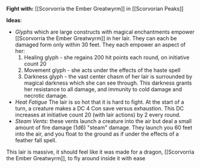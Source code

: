 **Fight with:** [[Scorvorria the Ember Greatwyrm]] in [[Scorvorian Peaks]]

**Ideas**:
- *Glyphs* which are large constructs with magical enchantments empower [[Scorvorria the Ember Greatwyrm]] in her lair. They can each be damaged form only within 30 feet. They each empower an aspect of her:
	1. Healing glyph - she regains 200 hit points each round, on initiative count 20
	2. Movement glyph - she acts under the effects of the haste spell
	3. Darkness glyph - the vast center chasm of her lair is surrounded by magical darkness which she can see through. This darkness grants her resistance to all damage, and immunity to cold damage and necrotic damage.
- *Heat Fatigue* The lair is so hot that it is hard to fight. At the start of a turn, a creature makes a DC 4 Con save versus exhaustion. This DC increases at initiative count 20 (with lair actions) by 2 every round. 
- *Steam Vents*: these vents launch a creature into the air but deal a small amount of fire damage (1d6) "steam" damage. They launch you 60 feet into the air, and you float to the ground as if under the effects of a feather fall spell. 

This lair is massive, it should feel like it was made for a dragon, [[Scorvorria the Ember Greatwyrm]], to fly around inside it with ease